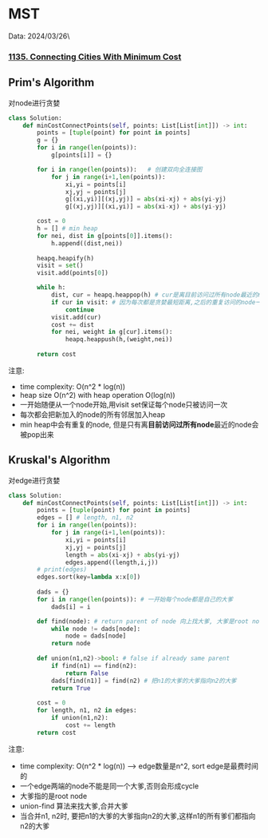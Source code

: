# MST

Data: 2024/03/26\

### [1135. Connecting Cities With Minimum Cost](https://leetcode.com/problems/connecting-cities-with-minimum-cost/)


## Prim's Algorithm
对node进行贪婪
```python
class Solution:
    def minCostConnectPoints(self, points: List[List[int]]) -> int:
        points = [tuple(point) for point in points]
        g = {}
        for i in range(len(points)):
            g[points[i]] = {}

        for i in range(len(points)):   # 创建双向全连接图
            for j in range(i+1,len(points)):
                xi,yi = points[i]
                xj,yj = points[j]
                g[(xi,yi)][(xj,yj)] = abs(xi-xj) + abs(yi-yj)
                g[(xj,yj)][(xi,yi)] = abs(xi-xj) + abs(yi-yj)

        cost = 0
        h = [] # min heap
        for nei, dist in g[points[0]].items():
            h.append((dist,nei))
        
        heapq.heapify(h)
        visit = set()
        visit.add(points[0])

        while h:
            dist, cur = heapq.heappop(h) # cur是离目前访问过所有node最近的node
            if cur in visit: # 因为每次都是贪婪最短距离,之后的重复访问的node一定会更远,直接跳过
                continue
            visit.add(cur)
            cost += dist
            for nei, weight in g[cur].items():
                heapq.heappush(h,(weight,nei))
        
        return cost
```
注意:
- time complexity: O(n^2 * log(n))
- heap size O(n^2) with heap operation O(log(n))
- 一开始随便从一个node开始,用visit set保证每个node只被访问一次
- 每次都会把新加入的node的所有邻居加入heap
- min heap中会有重复的node, 但是只有离**目前访问过所有node**最近的node会被pop出来

## Kruskal's Algorithm
对edge进行贪婪
```python
class Solution:
    def minCostConnectPoints(self, points: List[List[int]]) -> int:
        points = [tuple(point) for point in points]
        edges = [] # length, n1, n2
        for i in range(len(points)):
            for j in range(i+1,len(points)):
                xi,yi = points[i]
                xj,yj = points[j]
                length = abs(xi-xj) + abs(yi-yj)
                edges.append((length,i,j))
        # print(edges)
        edges.sort(key=lambda x:x[0]) 
  
        dads = {}
        for i in range(len(points)): # 一开始每个node都是自己的大爹
            dads[i] = i

        def find(node): # return parent of node 向上找大爹, 大爹是root node
            while node != dads[node]:
                node = dads[node]
            return node
        
        def union(n1,n2)->bool: # false if already same parent
            if find(n1) == find(n2):
                return False
            dads[find(n1)] = find(n2) # 把n1的大爹的大爹指向n2的大爹
            return True
        
        cost = 0
        for length, n1, n2 in edges:
            if union(n1,n2):
                cost += length
        return cost
```

注意:
- time complexity: O(n^2 * log(n)) --> edge数量是n^2, sort edge是最费时间的
- 一个edge两端的node不能是同一个大爹,否则会形成cycle
- 大爹指的是root node
- union-find 算法来找大爹,合并大爹
- 当合并n1, n2时, 要把n1的大爹的大爹指向n2的大爹,这样n1的所有爹们都指向n2的大爹